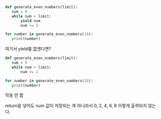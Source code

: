 ```python
def generate_even_numbers(limit):
   num = 0
   while num < limit:
       yield num
       num += 2

for number in generate_even_numbers(10):
   print(number)
```

여기서 yield를 없앤다면?

```python
def generate_even_numbers(limit):
   num = 0
   while num < limit:
       num += 2

for number in generate_even_numbers(10):
   print(number)
```

작동 안 함

return을 넣어도 num 값이 저장되는 게 아니라서 0, 2, 4, 6, 8 이렇게 출력되지 않는다.